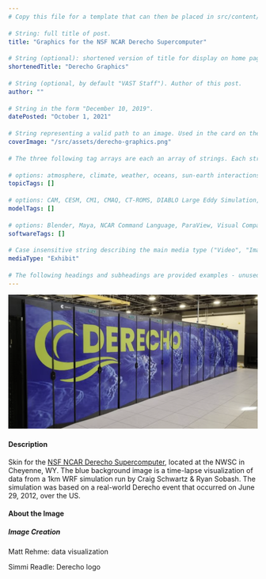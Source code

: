 ```yaml
---
# Copy this file for a template that can then be placed in src/content/visualizations. The name of this file will be used as the URL for the post.

# String: full title of post.
title: "Graphics for the NSF NCAR Derecho Supercomputer"

# String (optional): shortened version of title for display on home page in card.
shortenedTitle: "Derecho Graphics"

# String (optional, by default "VAST Staff"). Author of this post.
author: ""

# String in the form "December 10, 2019".
datePosted: "October 1, 2021" 

# String representing a valid path to an image. Used in the card on the main page. Likely to be in the form "/src/assets/..." for images located in src/assets.
coverImage: "/src/assets/derecho-graphics.png"

# The three following tag arrays are each an array of strings. Each string (case insensitive) represents a filter from the front page. Tags that do not correspond to a current filter will be ignored for filtering.

# options: atmosphere, climate, weather, oceans, sun-earth interactions, fire dynamics, solid earth, recent publications, experimental technologies
topicTags: []

# options: CAM, CESM, CM1, CMAQ, CT-ROMS, DIABLO Large Eddy Simulation, HRRR, HWRF, MPAS, SIMA, WACCM, WRF
modelTags: []

# options: Blender, Maya, NCAR Command Language, ParaView, Visual Comparator, VAPOR
softwareTags: []

# Case insensitive string describing the main media type ("Video", "Image", "App", etc). This is displayed in the post heading as a small tag above the title.
mediaType: "Exhibit"

# The following headings and subheadings are provided examples - unused ones can be deleted. All Markdown content below will be rendered in the frontend.
---
```



![NSF NCAR Derecho Graphics](../../assets/derecho-graphics.png)


#### Description

Skin for the <a href="https://www.cisl.ucar.edu/capabilities/derecho">NSF NCAR Derecho Supercomputer</a>, located at the NWSC in Cheyenne, WY. The blue background image is a time-lapse visualization of data from a 1km WRF simulation run by Craig Schwartz & Ryan Sobash. The simulation was based on a real-world Derecho event that occurred on June 29, 2012, over the US.

#### About the Image

##### Image Creation

Matt Rehme: data visualization

Simmi Readle: Derecho logo

